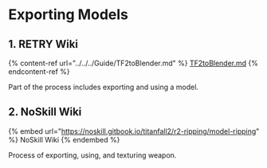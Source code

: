 # Exporting Models

## 1. RETRY Wiki

{% content-ref url="../../../Guide/TF2toBlender.md" %}
[TF2toBlender.md](../../../Guide/TF2toBlender.md)
{% endcontent-ref %}

Part of the process includes exporting and using a model.

## 2. NoSkill Wiki

{% embed url="https://noskill.gitbook.io/titanfall2/r2-ripping/model-ripping" %}
NoSkill Wiki
{% endembed %}

Process of exporting, using, and texturing weapon.

##
